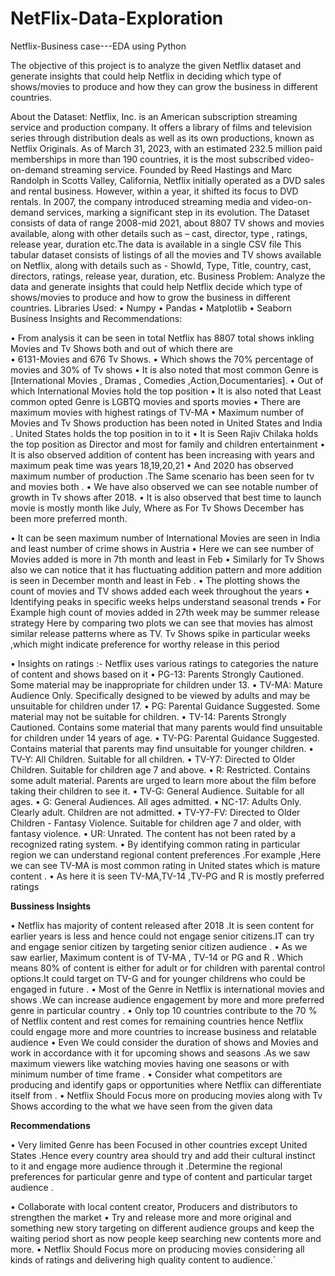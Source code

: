 # NetFlix-Data-Exploration
Netflix-Business case---EDA using Python

The objective of this project is to analyze the given Netflix dataset and generate insights that could help Netflix in deciding which type of shows/movies to produce and how they can grow the business in different countries.

About the Dataset:
Netflix, Inc. is an American subscription streaming service and production company. It offers a library of films and television series through distribution deals as well as its own productions, known as Netflix Originals. As of March 31, 2023, with an estimated 232.5 million paid memberships in more than 190 countries, it is the most subscribed video-on-demand streaming service. Founded by Reed Hastings and Marc Randolph in Scotts Valley, California, Netflix initially operated as a DVD sales and rental business. However, within a year, it shifted its focus to DVD rentals. In 2007, the company introduced streaming media and video-on-demand services, marking a significant step in its evolution.
The Dataset consists of data of range 2008-mid 2021, about 8807 TV shows and movies available, along with other details such as – cast, director, type , ratings, release year, duration etc.The data is available in a single CSV file
This tabular dataset consists of listings of all the movies and TV shows available on Netflix, along with details such as - ShowId, Type, Title, country, cast, directors, ratings, release year, duration, etc.
Business Problem:
Analyze the data and generate insights that could help Netflix decide which type of shows/movies to produce and how to grow the business in different countries.
Libraries Used:
•	Numpy
•	Pandas
•	Matplotlib
•	Seaborn
Business Insights and Recommendations:

•	From analysis it can be seen in total Netflix has 8807 total shows inkling Movies and Tv Shows both and out of which there are  
•	6131-Movies and 676 Tv Shows.
•	Which shows the 70% percentage of movies and 30% of Tv shows
•	It is also noted that most common Genre is [International Movies , Dramas , Comedies ,Action,Documentaries].
•	Out of which International Movies hold the top position
•	It is also noted that Least common opted Genre is LGBTQ movies and sports movies
•	There are maximum movies with highest ratings of TV-MA
•	Maximum number of Movies and Tv Shows production has been noted in United States and India . United States holds the top position in to it
•	It is Seen Rajiv Chilaka holds the top position as Director and most for family and children entertainment
•	It is also observed addition of content has been increasing with years and maximum peak time was years 18,19,20,21
•	And 2020 has observed maximum number of production .The Same scenario has been seen for tv and movies both .
•	We have also observed we can see notable number of growth in Tv shows after 2018.
•	It is also observed that best time to launch movie is mostly month like July, Where as For Tv Shows December has been more preferred month.

•	It can be seen maximum number of International Movies are seen in India and least number of crime shows in Austria
•	Here we can see number of Movies added is more in 7th month and least in Feb
•	Similarly for Tv Shows also we can notice that it has fluctuating addition pattern and more addition      		is seen in December month and least in Feb .
•	The plotting shows the count of movies and TV shows added each week throughout the years
•	Identifying peaks in specific weeks helps understand seasonal trends
•	For Example high count of movies added in 27th week may be summer release strategy Here by comparing two plots we can see that movies has almost similar release patterns where as TV. Tv Shows spike in particular weeks ,which might indicate preference for worthy release in this period

•	Insights on ratings :- Netflix uses various ratings to categories the nature of content and shows based on it
•	PG-13: Parents Strongly Cautioned. Some material may be inappropriate for children under 13.
•	TV-MA: Mature Audience Only. Specifically designed to be viewed by adults and may be unsuitable for children under 17.
•	PG: Parental Guidance Suggested. Some material may not be suitable for children.
•	TV-14: Parents Strongly Cautioned. Contains some material that many parents would find unsuitable for children under 14 years of age.
•	TV-PG: Parental Guidance Suggested. Contains material that parents may find unsuitable for younger children.
•	TV-Y: All Children. Suitable for all children.
•	TV-Y7: Directed to Older Children. Suitable for children age 7 and above.
•	R: Restricted. Contains some adult material. Parents are urged to learn more about the film before taking their children to see it.
•	TV-G: General Audience. Suitable for all ages.
•	G: General Audiences. All ages admitted.
•	NC-17: Adults Only. Clearly adult. Children are not admitted.
•	TV-Y7-FV: Directed to Older Children - Fantasy Violence. Suitable for children age 7 and older, with fantasy violence.
•	UR: Unrated. The content has not been rated by a recognized rating system.
•	By identifying common rating in particular region we can understand regional content preferences .For example ,Here we can see TV-MA is most common rating in United states which is mature content .
•	As here it is seen TV-MA,TV-14 ,TV-PG  and R is mostly preferred ratings


**Bussiness Insights**

•	Netflix has majority of content released after 2018 .It is seen content for earlier years is less and hence could not engage senior citizens.IT can try and engage senior citizen by targeting senior citizen audience .
•	As we saw earlier, Maximum content is of TV-MA , TV-14 or PG and R . Which means 80% of content is either for adult or for children with parental control options.It could target on TV-G and for younger childrens who could be engaged in future .
•	Most of the Genre in  Netflix is international movies and shows .We can increase audience engagement by more and more preferred genre in particular country .
•	Only top 10 countries contribute to the 70 % of Netflix content and rest comes for remaining countries hence Netflix could engage more and more countries to increase business and relatable audience
•	Even We could consider the duration of shows and Movies and work in accordance with it for upcoming shows and seasons .As we saw maximum viewers like watching movies having one seasons or with minimum number of time frame .
•	Consider what competitors are producing and identify gaps or opportunities where Netflix can differentiate itself from .
•	Netflix Should Focus more on producing movies along with Tv Shows according to the what we have seen  from  the given data

**Recommendations**


•	Very limited Genre has been Focused in other countries except United States .Hence every country area should try and add their cultural instinct to it and engage more audience through it .Determine the regional preferences for particular genre and type of content and particular target audience .

•	Collaborate with local content creator, Producers and distributors to strengthen the market
•	Try and release more and more original and something new story targeting on different audience groups and keep the waiting period short as now people keep searching new contents more and more.
•	Netflix Should Focus more on producing movies considering all kinds of ratings and delivering high quality content to audience.`

